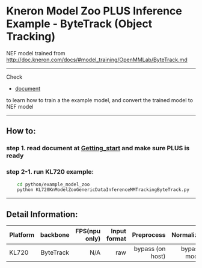 # Kneron Model Zoo PLUS Inference Example - ByteTrack  (Object Tracking)

NEF model trained from
http://doc.kneron.com/docs/#model_training/OpenMMLab/ByteTrack.md

---

Check  

- [document](../../../model_training/OpenMMLab/ByteTrack.md )  

to learn how to train a the example model, and convert the trained model to NEF model  

---

## How to:  

### step 1. read document at [Getting_start](../../getting_start.md) and make sure PLUS is ready  

### step 2-1. run KL720 example:  

```bash
    cd python/example_model_zoo
    python KL720KnModelZooGenericDataInferenceMMTrackingByteTrack.py 
```

---

## Detail Information:  

Platform      |  backbone  | FPS(npu only)  | Input format |         Preprocess       |  Normalize  |  
--------------|:---------:|----------------:| ------------:| ------------------------:| -----------:|  
KL720         |  ByteTrack  |     N/A    |    raw    |     bypass (on host)     | bypass mode |  
